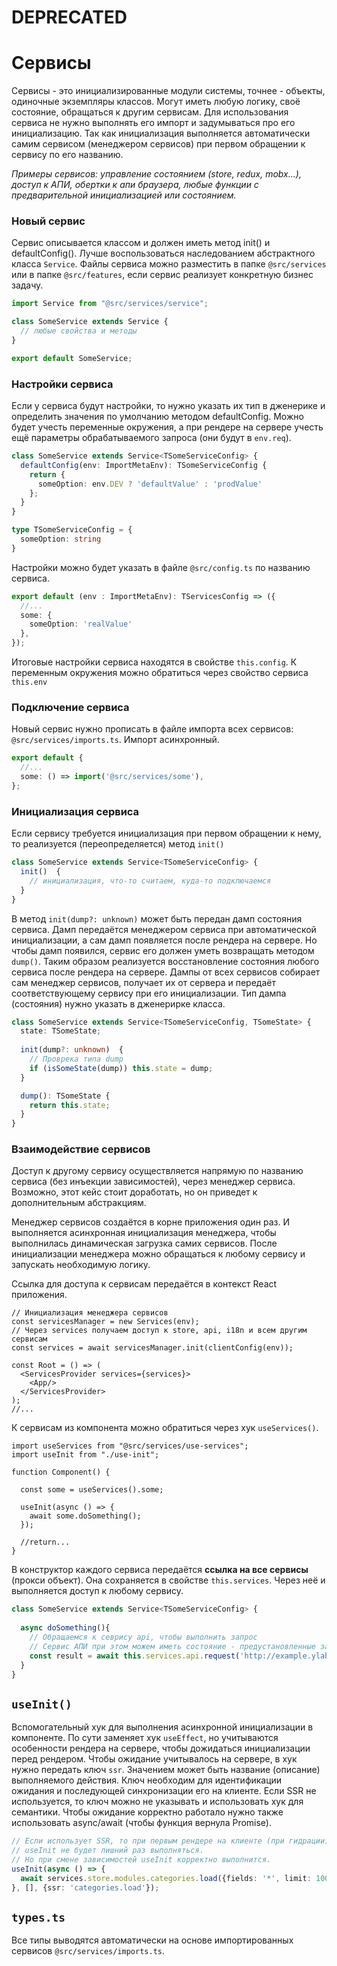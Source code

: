 # DEPRECATED
# Сервисы

Сервисы - это инициализированные модули системы, точнее - объекты, одиночные экземпляры классов. 
Могут иметь любую логику, своё состояние, обращаться к другим сервисам. 
Для использования сервиса не нужно выполнять его импорт и задумываться про его инициализацию. 
Так как инициализация выполняется автоматически самим сервисом (менеджером сервисов) 
при первом обращении к сервису по его названию.

*Примеры сервисов: управление состоянием (store, redux, mobx...), доступ к АПИ, 
обертки к апи браузера, любые функции с предварительной инициализацией или состоянием.*

### Новый сервис

Сервис описывается классом и должен иметь метод init() и defaultConfig(). Лучше воспользоваться
наследованием абстрактного класса `Service`. Файлы сервиса можно разместить в папке `@src/services`
или в папке `@src/features`, если сервис реализует конкретную бизнес задачу.

```ts
import Service from "@src/services/service";

class SomeService extends Service {
  // любые свойства и методы
}

export default SomeService;
```

### Настройки сервиса

Если у сервиса будут настройки, то нужно указать их тип в дженерике 
и определить значения по умолчанию методом defaultConfig. Можно будет учесть переменные окружения,
а при рендере на сервере учесть ещё параметры обрабатываемого запроса (они будут в `env.req`).

```ts
class SomeService extends Service<TSomeServiceConfig> {
  defaultConfig(env: ImportMetaEnv): TSomeServiceConfig {
    return {
      someOption: env.DEV ? 'defaultValue' : 'prodValue'
    };
  }
}

type TSomeServiceConfig = {
  someOption: string
}
```

Настройки можно будет указать в файле `@src/config.ts` по названию сервиса.

```ts
export default (env : ImportMetaEnv): TServicesConfig => ({
  //...
  some: {
    someOption: 'realValue'
  },
});
```

Итоговые настройки сервиса находятся в свойстве `this.config`. К переменным окружения можно обратиться
через свойство сервиса `this.env`


### Подключение сервиса

Новый сервис нужно прописать в файле импорта всех сервисов: `@src/services/imports.ts`. Импорт
асинхронный.

```ts
export default {
  //...
  some: () => import('@src/services/some'),
};
```

### Инициализация сервиса

Если сервису требуется инициализация при первом обращении к нему, то реализуется (переопределяется)
метод `init()` 

```ts
class SomeService extends Service<TSomeServiceConfig> {
  init()  {
    // инициализация, что-то считаем, куда-то подключаемся
  }
}
```

В метод `init(dump?: unknown)` может быть передан дамп состояния сервиса. Дамп передаётся менеджером
сервиса при автоматической инициализации, а сам дамп появляется после рендера на сервере. Но чтобы
дамп появился, сервис его должен уметь возвращать методом `dump()`. Таким образом реализуется 
восстановление состояния любого сервиса после рендера на сервере. Дампы от
всех сервисов собирает сам менеджер сервисов, получает их от сервера и передаёт соответствующему
сервису при его инициализации. Тип дампа (состояния) нужно указать в дженерирке класса.

```ts
class SomeService extends Service<TSomeServiceConfig, TSomeState> {
  state: TSomeState;
  
  init(dump?: unknown)  {
    // Проврека типа dump
    if (isSomeState(dump)) this.state = dump;
  }

  dump(): TSomeState {
    return this.state;
  }
}


```

### Взаимодействие сервисов

Доступ к другому сервису осуществляется напрямую по названию сервиса (без инъекции зависимостей),
через менеджер сервиса. Возможно, этот кейс стоит доработать, но он приведет к дополнительным 
абстракциям.

Менеджер сервисов создаётся в корне приложения один раз. И выполняется асинхронная инициализация
менеджера, чтобы выполнилась динамическая загрузка самих сервисов. После инициализации менеджера 
можно обращаться к любому сервису и запускать необходимую логику. 

Ссылка для доступа к сервисам передаётся в контекст React приложения. 

```tsx
// Инициализация менеджера сервисов
const servicesManager = new Services(env);
// Через services получаем доступ к store, api, i18n и всем другим сервисам
const services = await servicesManager.init(clientConfig(env));

const Root = () => (
  <ServicesProvider services={services}>
    <App/>
  </ServicesProvider>
);
//...
```
К сервисам из компонента можно обратиться через хук `useServices()`.

```tsx
import useServices from "@src/services/use-services";
import useInit from "./use-init";

function Component() {

  const some = useServices().some;

  useInit(async () => {
    await some.doSomething();
  });

  //return...
}
```

В конструктор каждого сервиса передаётся **ссылка на все сервисы** (прокси объект). Она сохраняется
в свойстве `this.services`. Через неё и выполняется доступ к любому сервису.

```ts
class SomeService extends Service<TSomeServiceConfig> {
  
  async doSomething(){
    // Обращаемся к севрису api, чтобы выполнить запрос
    // Сервис АПИ при этом можем иметь состояние - предустановленные заголвоки с учётом авторизаци и i18n
    const result = await this.services.api.request('http://example.ylab.io/api/xxx')
  }
}
```

## `useInit()`

Вспомогательный хук для выполнения асинхронной инициализации в компоненте. По сути заменяет хук
`useEffect`, но учитываются особенности рендера на сервере, чтобы дожидаться инициализации перед
рендером. Чтобы ожидание учитывалось на сервере, в хук нужно передать ключ `ssr`.
Значением может быть название (описание) выполняемого действия. 
Ключ необходим для идентификации ожидания и последующей синхронизации его на клиенте. 
Если SSR не используется, то ключ можно не указывать и использовать хук для семантики. 
Чтобы ожидание корректно работало нужно также использовать async/await (чтобы функция вернула Promise).

```ts
// Если использует SSR, то при первым рендере на клиенте (при гидрации) 
// useInit не будет лишний раз выполняться. 
// Но при смене зависимостей useInit корректно выполнится.
useInit(async () => {
  await services.store.modules.categories.load({fields: '*', limit: 1000});
}, [], {ssr: 'categories.load'});
```

## `types.ts`

Все типы выводятся автоматически на основе импортированных сервисов `@src/services/imports.ts`.
